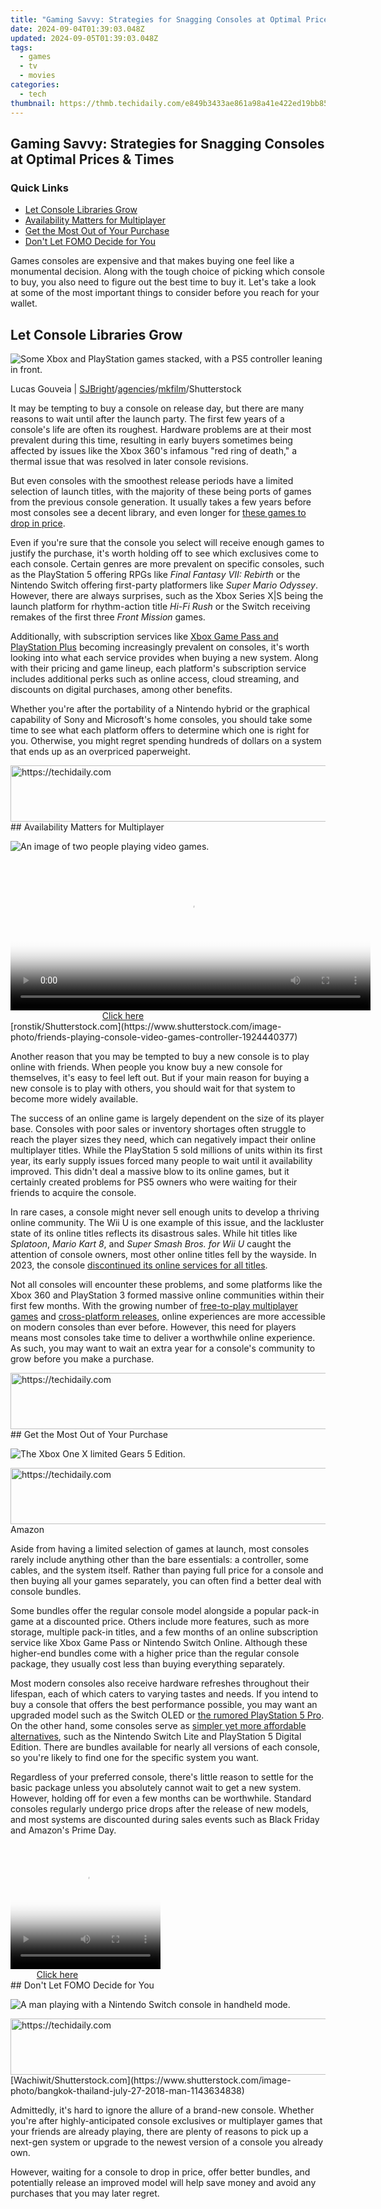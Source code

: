 ```yaml
---
title: "Gaming Savvy: Strategies for Snagging Consoles at Optimal Prices & Times"
date: 2024-09-04T01:39:03.048Z
updated: 2024-09-05T01:39:03.048Z
tags:
  - games
  - tv
  - movies
categories:
  - tech
thumbnail: https://thmb.techidaily.com/e849b3433ae861a98a41e422ed19bb8502406c23628dc5175ac052fdfbe1c181.jpg
---
```


## Gaming Savvy: Strategies for Snagging Consoles at Optimal Prices & Times

### Quick Links

* [Let Console Libraries Grow](https://facebook-video-recording.techidaily.com/updated-finding-balance-in-fb-sharing-a-guide-to-aspect-ratio-knowledge-for-2024/)
* [Availability Matters for Multiplayer](https://howto.techidaily.com/quick-fixes-for-why-is-my-zte-axon-40-lite-black-and-white-drfone-by-drfone-fix-android-problems-fix-android-problems/)
* [Get the Most Out of Your Purchase](https://screen-mirroring-recording.techidaily.com/new-discover-top-tier-ps3-games-on-your-pc-today-for-2024/)
* [Don't Let FOMO Decide for You](https://youtube-stream.techidaily.com/humor-hub-catching-the-best-comedy-channels-ever-for-2024/)

 Games consoles are expensive and that makes buying one feel like a monumental decision. Along with the tough choice of picking which console to buy, you also need to figure out the best time to buy it. Let's take a look at some of the most important things to consider before you reach for your wallet.

##  Let Console Libraries Grow

![Some Xbox and PlayStation games stacked, with a PS5 controller leaning in front.](https://static1.howtogeekimages.com/wordpress/wp-content/uploads/2024/07/some-xbox-and-playstation-games-stacked-with-a-ps5-controller-leaning-in-front.jpg) 

Lucas Gouveia | [SJBright](https://www.shutterstock.com/image-photo/xbox-one-video-games-stacked-vertical-2415724201)/[agencies](https://www.shutterstock.com/image-photo/bangkok-thailand-february-21-2021-stacked-1921838360)/[mkfilm](https://www.shutterstock.com/image-illustration/moscow-russia-january-20-2021-sony-1899942574)/Shutterstock

 It may be tempting to buy a console on release day, but there are many reasons to wait until after the launch party. The first few years of a console's life are often its roughest. Hardware problems are at their most prevalent during this time, resulting in early buyers sometimes being affected by issues like the Xbox 360's infamous "red ring of death," a thermal issue that was resolved in later console revisions.

 But even consoles with the smoothest release periods have a limited selection of launch titles, with the majority of these being ports of games from the previous console generation. It usually takes a few years before most consoles see a decent library, and even longer for [these games to drop in price](https://common-error.techidaily.com/fixes-implemented-for-input-not-recognized-problems-on-visual-panels/).

 Even if you're sure that the console you select will receive enough games to justify the purchase, it's worth holding off to see which exclusives come to each console. Certain genres are more prevalent on specific consoles, such as the PlayStation 5 offering RPGs like _Final Fantasy VII: Rebirth_ or the Nintendo Switch offering first-party platformers like _Super Mario Odyssey_. However, there are always surprises, such as the Xbox Series X|S being the launch platform for rhythm-action title _Hi-Fi Rush_ or the Switch receiving remakes of the first three _Front Mission_ games.

 Additionally, with subscription services like [Xbox Game Pass and PlayStation Plus](https://android-frp.techidaily.com/the-updated-method-to-bypass-nokia-c32-frp-by-drfone-android/) becoming increasingly prevalent on consoles, it's worth looking into what each service provides when buying a new system. Along with their pricing and game lineup, each platform's subscription service includes additional perks such as online access, cloud streaming, and discounts on digital purchases, among other benefits.

 Whether you're after the portability of a Nintendo hybrid or the graphical capability of Sony and Microsoft's home consoles, you should take some time to see what each platform offers to determine which one is right for you. Otherwise, you might regret spending hundreds of dollars on a system that ends up as an overpriced paperweight.

<!-- affiliate ads begin -->
<a href="https://electronicx.pxf.io/c/5597632/1167086/14483" target="_top" id="1167086">
  <img src="//a.impactradius-go.com/display-ad/14483-1167086" border="0" alt="https://techidaily.com" width="728" height="90"/>
</a>
<img height="0" width="0" src="https://electronicx.pxf.io/i/5597632/1167086/14483" style="position:absolute;visibility:hidden;" border="0" />
<!-- affiliate ads end -->
##  Availability Matters for Multiplayer

![An image of two people playing video games.](https://static1.howtogeekimages.com/wordpress/wp-content/uploads/2024/01/shutterstock_1924440377.jpg) 

<!-- affiliate ads begin -->
<span id="1983474">
					<video width="576" height="240" style="cursor:pointer"
           poster="//a.impactradius-go.com/display-clicktoplayimage/1983474.png"
           onclick="if(!this.playClicked){this.play();this.setAttribute('controls',true);this.playClicked=true;}">
	   <source src="//a.impactradius-go.com/display-ad/22993-1983474">
	   <img src="//a.impactradius-go.com/display-clicktoplayimage/1983474.png" style="border: none; height: 100%; width: 100%; object-fit: contain">
	</video>
	<div style="width:360px;text-align:center"><a href="javascript:window.open(decodeURIComponent('https%3A%2F%2Fhomestyler.sjv.io%2Fc%2F5597632%2F1983474%2F22993'), '_blank');void(0);">Click here</a></div>
</span>
<img height="0" width="0" src="https://imp.pxf.io/i/5597632/1983474/22993" style="position:absolute;visibility:hidden;" border="0" />
<!-- affiliate ads end -->
[ronstik/Shutterstock.com](https://www.shutterstock.com/image-photo/friends-playing-console-video-games-controller-1924440377)

 Another reason that you may be tempted to buy a new console is to play online with friends. When people you know buy a new console for themselves, it's easy to feel left out. But if your main reason for buying a new console is to play with others, you should wait for that system to become more widely available.

 The success of an online game is largely dependent on the size of its player base. Consoles with poor sales or inventory shortages often struggle to reach the player sizes they need, which can negatively impact their online multiplayer titles. While the PlayStation 5 sold millions of units within its first year, its early supply issues forced many people to wait until it availability improved. This didn't deal a massive blow to its online games, but it certainly created problems for PS5 owners who were waiting for their friends to acquire the console.

 In rare cases, a console might never sell enough units to develop a thriving online community. The Wii U is one example of this issue, and the lackluster state of its online titles reflects its disastrous sales. While hit titles like _Splatoon_, _Mario Kart 8_, and _Super Smash Bros. for Wii U_ caught the attention of console owners, most other online titles fell by the wayside. In 2023, the console [discontinued its online services for all titles](https://some-techniques.techidaily.com/new-ideal-digital-talk-initiator/).

 Not all consoles will encounter these problems, and some platforms like the Xbox 360 and PlayStation 3 formed massive online communities within their first few months. With the growing number of [free-to-play multiplayer games](https://screen-activity-recording.techidaily.com/new-in-2024-perfecting-your-on-air-presence-youtube-and-twitch-streaming-through-obs/) and [cross-platform releases](https://buynow-help.techidaily.com/getting-started-in-drone-flying-in-depth-look-at-the-budget-friendly-syma-x5c-rc-quadcopter/), online experiences are more accessible on modern consoles than ever before. However, this need for players means most consoles take time to deliver a worthwhile online experience. As such, you may want to wait an extra year for a console's community to grow before you make a purchase.

<!-- affiliate ads begin -->
<a href="https://appsumo.8odi.net/c/5597632/2068433/7443" target="_top" id="2068433">
  <img src="//a.impactradius-go.com/display-ad/7443-2068433" border="0" alt="https://techidaily.com" width="728" height="90"/>
</a>
<img height="0" width="0" src="https://appsumo.8odi.net/i/5597632/2068433/7443" style="position:absolute;visibility:hidden;" border="0" />
<!-- affiliate ads end -->
##  Get the Most Out of Your Purchase

![The Xbox One X limited Gears 5 Edition.](https://static1.howtogeekimages.com/wordpress/wp-content/uploads/2020/04/2dc96d9d-1.jpg) 

<!-- affiliate ads begin -->
<a href="https://appsumo.8odi.net/c/5597632/2094477/7443" target="_top" id="2094477">
  <img src="//a.impactradius-go.com/display-ad/7443-2094477" border="0" alt="https://techidaily.com" width="728" height="90"/>
</a>
<img height="0" width="0" src="https://appsumo.8odi.net/i/5597632/2094477/7443" style="position:absolute;visibility:hidden;" border="0" />
<!-- affiliate ads end -->
Amazon

 Aside from having a limited selection of games at launch, most consoles rarely include anything other than the bare essentials: a controller, some cables, and the system itself. Rather than paying full price for a console and then buying all your games separately, you can often find a better deal with console bundles.

 Some bundles offer the regular console model alongside a popular pack-in game at a discounted price. Others include more features, such as more storage, multiple pack-in titles, and a few months of an online subscription service like Xbox Game Pass or Nintendo Switch Online. Although these higher-end bundles come with a higher price than the regular console package, they usually cost less than buying everything separately.

 Most modern consoles also receive hardware refreshes throughout their lifespan, each of which caters to varying tastes and needs. If you intend to buy a console that offers the best performance possible, you may want an upgraded model such as the Switch OLED or [the rumored PlayStation 5 Pro](https://some-approaches.techidaily.com/updated-unlock-srt-mastery-a-detailed-manual-and-tips/). On the other hand, some consoles serve as [simpler yet more affordable alternatives](https://sound-issues.techidaily.com/fixing-laptop-audio-issues-a-step-by-step-guide-to-restoring-internal-speaker-functionality/), such as the Nintendo Switch Lite and PlayStation 5 Digital Edition. There are bundles available for nearly all versions of each console, so you're likely to find one for the specific system you want.

 Regardless of your preferred console, there's little reason to settle for the basic package unless you absolutely cannot wait to get a new system. However, holding off for even a few months can be worthwhile. Standard consoles regularly undergo price drops after the release of new models, and most systems are discounted during sales events such as Black Friday and Amazon's Prime Day.

<!-- affiliate ads begin -->
<span id="1912746">
					<video width="240" height="200" style="cursor:pointer"
           poster="//a.impactradius-go.com/display-clicktoplayimage/1912746.png"
           onclick="if(!this.playClicked){this.play();this.setAttribute('controls',true);this.playClicked=true;}">
	   <source src="//a.impactradius-go.com/display-ad/20231-1912746">
	   <img src="//a.impactradius-go.com/display-clicktoplayimage/1912746.png" style="border: none; height: 100%; width: 100%; object-fit: contain">
	</video>
	<div style="width:150px;text-align:center"><a href="javascript:window.open(decodeURIComponent('https%3A%2F%2Fmindmanager.sjv.io%2Fc%2F5597632%2F1912746%2F20231'), '_blank');void(0);">Click here</a></div>
</span>
<img height="0" width="0" src="https://imp.pxf.io/i/5597632/1912746/20231" style="position:absolute;visibility:hidden;" border="0" />
<!-- affiliate ads end -->
##  Don't Let FOMO Decide for You

![A man playing with a Nintendo Switch console in handheld mode.](https://static1.howtogeekimages.com/wordpress/wp-content/uploads/2024/06/shutterstock_1143634838.jpg) 

<!-- affiliate ads begin -->
<a href="https://aligracehair.sjv.io/c/5597632/1938698/19272" target="_top" id="1938698">
  <img src="//a.impactradius-go.com/display-ad/19272-1938698" border="0" alt="https://techidaily.com" width="728" height="90"/>
</a>
<img height="0" width="0" src="https://aligracehair.sjv.io/i/5597632/1938698/19272" style="position:absolute;visibility:hidden;" border="0" />
<!-- affiliate ads end -->
[Wachiwit/Shutterstock.com](https://www.shutterstock.com/image-photo/bangkok-thailand-july-27-2018-man-1143634838)

 Admittedly, it's hard to ignore the allure of a brand-new console. Whether you're after highly-anticipated console exclusives or multiplayer games that your friends are already playing, there are plenty of reasons to pick up a next-gen system or upgrade to the newest version of a console you already own.

 However, waiting for a console to drop in price, offer better bundles, and potentially release an improved model will help save money and avoid any purchases that you may later regret.

<ins class="adsbygoogle"
     style="display:block"
     data-ad-format="autorelaxed"
     data-ad-client="ca-pub-7571918770474297"
     data-ad-slot="1223367746"></ins>



<ins class="adsbygoogle"
     style="display:block"
     data-ad-client="ca-pub-7571918770474297"
     data-ad-slot="8358498916"
     data-ad-format="auto"
     data-full-width-responsive="true"></ins>


